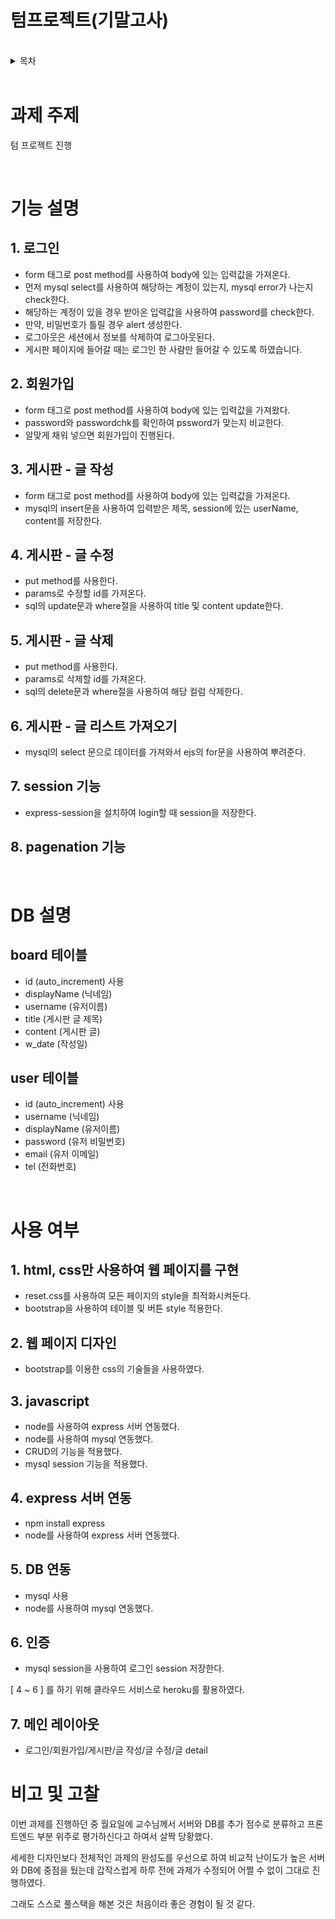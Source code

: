 # 텀프로젝트(기말고사) 

<br>

<details>
<summary>목차</summary>

- [과제 주제](#과제-주제)
- [기능 설명](#기능-설명)
- [DB 설명](#DB-설명)
- [사용 여부](#사용-여부)
- [비고 및 고찰](#비고-및-고찰)

</details>

<br>

# **과제 주제** 

텀 프로젝트 진행

<br>

# **기능 설명**

## 1. 로그인

- form 태그로 post method를 사용하여 body에 있는 입력값을 가져온다.
- 먼저 mysql select를 사용하여 해당하는 계정이 있는지, mysql error가 나는지 check한다.
- 해당하는 계정이 있을 경우 받아온 입력값을 사용하여 password를 check한다.
- 만약, 비밀번호가 틀릴 경우 alert 생성한다.
- 로그아웃은 세션에서 정보를 삭제하여 로그아웃된다.
- 게시판 페이지에 들어갈 때는 로그인 한 사람만 들어갈 수 있도록 하였습니다.


## 2. 회원가입

- form 태그로 post method를 사용하여 body에 있는 입력값을 가져왔다.
- password와 passwordchk를 확인하여 pssword가 맞는지 비교한다.
- 알맞게 채워 넣으면 회원가입이 진행된다.


## 3. 게시판 - 글 작성

- form 태그로 post method를 사용하여 body에 있는 입력값을 가져온다.
- mysql의 insert문을 사용하여 입력받은 제목, session에 있는 userName, content를 저장한다.


## 4. 게시판 - 글 수정

- put method를 사용한다.
- params로 수정할 id를 가져온다.
- sql의 update문과 where절을 사용하여 title 및 content update한다.


## 5. 게시판 - 글 삭제

- put method를 사용한다.
- params로 삭제할 id를 가져온다.
- sql의 delete문과 where절을 사용하여 해당 컬럼 삭제한다.


## 6. 게시판 - 글 리스트 가져오기

- mysql의 select 문으로 데이터를 가져와서 ejs의 for문을 사용하여 뿌려준다.


## 7. session 기능

- express-session을 설치하여 login할 때 session을 저장한다.


## 8. pagenation 기능


<br>

# **DB 설명**

## board 테이블

- id (auto_increment) 사용
- displayName (닉네임)
- username (유저이름)
- title (게시판 글 제목)
- content (게시판 글)
- w_date (작성일)

## user 테이블

- id (auto_increment) 사용
- username (닉네임)
- displayName (유저이름)
- password (유저 비밀번호) 
- email (유저 이메일)
- tel (전화번호)


<br>

# **사용 여부**

## 1. html, css만 사용하여 웹 페이지를 구현

- reset.css를 사용하여 모든 페이지의 style을 최적화시켜둔다.
- bootstrap을 사용하여 테이블 및 버튼 style 적용한다.


## 2. 웹 페이지 디자인

- bootstrap를 이용한 css의 기술들을 사용하였다.


## 3. javascript

- node를 사용하여 express 서버 연동했다.
- node를 사용하여 mysql 연동했다.
- CRUD의 기능을 적용했다.
- mysql session 기능을 적용했다.


## 4. express 서버 연동

- npm install express
- node를 사용하여 express 서버 연동했다.


## 5. DB 연동

- mysql 사용
- node를 사용하여 mysql 연동했다.

## 6. 인증

- mysql session을 사용하여 로그인 session 저장한다.

[ 4 ~ 6 ] 를 하기 위해 클라우드 서비스로 heroku를 활용하였다.


## 7. 메인 레이아웃
- 로그인/회원가입/게시판/글 작성/글 수정/글 detail 


# 비고 및 고찰

이번 과제를 진행하던 중 월요일에 교수님께서 서버와 DB를 추가 점수로 분류하고 프론트엔드 부분 위주로 평가하신다고 하여서 살짝 당황했다. 

세세한 디자인보다 전체적인 과제의 완성도를 우선으로 하여 비교적 난이도가 높은 서버와 DB에 중점을 뒀는데 갑작스럽게 하루 전에 과제가 수정되어 어쩔 수 없이 그대로 진행하였다. 

그래도 스스로 풀스택을 해본 것은 처음이라 좋은 경험이 될 것 같다.


